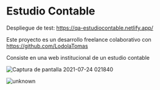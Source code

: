 # Estudio Contable

Despliegue de test: https://qa-estudiocontable.netlify.app/

Este proyecto es un desarrollo freelance colaborativo con https://github.com/LodolaTomas

Consiste en una web institucional de un estudio contable

![Captura de pantalla 2021-07-24 021840](https://user-images.githubusercontent.com/44885834/126858262-d6383ea7-1297-452b-8132-28552eefb49a.png)



![unknown](https://user-images.githubusercontent.com/44885834/135352900-d6928ea3-f0fe-43b1-9ffe-049a2044ce62.png)
